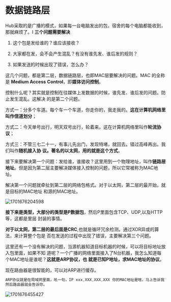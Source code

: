 # 数据链路层

Hub采取的是广播的模式，如果每一台电脑发出的包，宿舍的每个电脑都能收到，那就麻烦了。I
**三个问题需要解决**

1. 这个包是发给谁的？谁应该接收？

2. 大家都在发，会不会产生混乱？有没有谁先发、谁后发的规则？

3. 如果发送的时候出现了错误，怎么办？

   

这几个问题，都是第二层，数据链路层，也即MAC层要解决的问题。MAC 的全称是 **Medium Access**
**Control**，即**媒体访问控制**。

控制什么呢？其实就是控制在往媒体上发数据的时候，谁先发、谁后发的问题。防止发生混乱。这解决
的是第二个问题。

方式一：分多个车道。每个车一个车道，你走你的，我走我的。**这在计算机网络里叫作信道划分**；

方式二：今天单号出行，明天双号出行，轮着来。这在计算机网络里叫作**轮流协议**；

方式三：不管三七二十一，有事儿先出门，发现特堵，就回去。错过高峰再出。我们叫作**随机接入协**
**议。著名的以太网，用的就是这个方式**。



接下来要解决第一个问题：发给谁，谁接收？这里用到一个物理地址，叫作**链路层地址**。但是因为第二层主要解决媒体接入控制的问题，所以它常被称为MAC地址。

解决第一个问题就牵扯到第二层的网络包格式。对于以太网，第二层的最开始，就是目标的MAC地址
和源的MAC地址。

![1701676204598](C:\Users\12181\Desktop\记录\9剑\1701676204598.png)

**接下来是类型，大部分的类型是P数据包**，然后P里面包含TCP、UDP,以及HTTP等，这都是里层
封装的事情。

**对于以太网，第二层的最后面是CRC**,也就是循环冗余检测。通过XOR异或的算法，来计算整个包是
否在发送的过程中出现了错误，主要解决第三个问题。

这里还有一个没有解决的问题，当源机器知道目标机器的时候，可以将目标地址放入包里面，如果不知
道呢？一个广播的网络里面接入了N台机器，我怎么知道每个MAC地址是谁呢？**这就是ARP协议，也**
**就是已知P地址，求MAC地址的协议**。

现在路由器是很智能的，可以对ARP进行缓存。

```js
ARP协议就是在局域网里面，吼一句，IP xxx,XXX,XXX,XXX 你的MAC地址是啥，马上告诉我？
然后路由器就会告诉你。
```

![1701676455427](C:\Users\12181\Desktop\记录\9剑\1701676455427.png)
